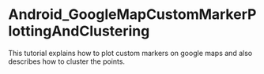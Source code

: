 # Android_GoogleMapCustomMarkerPlottingAndClustering
This tutorial explains how to plot custom markers on google maps and also describes how to cluster the points.
